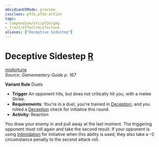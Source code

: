 ```yaml
---
obsidianUIMode: preview
cssclass: pf2e,pf2e-action
tags:
- compendium/src/pf2e/gmg
- trait/effect/misfortune
aliases: ["Deceptive Sidestep"]
---
```

# Deceptive Sidestep [R](chapter-9-playing-the-game.md#Actions "Reaction")
[misfortune](misfortune.md)  
*Source: Gamemastery Guide p. 167*  

**Variant Rule** Duels
- **Trigger** An opponent hits, but does not critically hit you, with a melee Strike.
- **Requirements**: You're in a duel, you're trained in [Deception](../../compendium/skills.md#Deception), and you rolled a [Deception](../../compendium/skills.md#Deception) check for initiative this round.
- **Activity**: Reaction

You draw your enemy in and pull away at the last moment. The triggering opponent must roll again and take the second result. If your opponent is using [Intimidation](../../compendium/skills.md#Intimidation) for initiative when this ability is used, they also take a –2 circumstance penalty to the second attack roll.